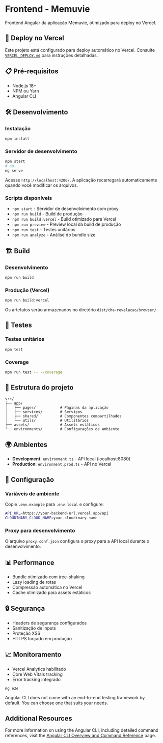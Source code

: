 # Frontend - Memuvie

Frontend Angular da aplicação Memuvie, otimizado para deploy no Vercel.

## 🚀 Deploy no Vercel

Este projeto está configurado para deploy automático no Vercel. Consulte [`VERCEL_DEPLOY.md`](./VERCEL_DEPLOY.md) para instruções detalhadas.

## 📋 Pré-requisitos

- Node.js 18+
- NPM ou Yarn
- Angular CLI

## 🛠️ Desenvolvimento

### Instalação

```bash
npm install
```

### Servidor de desenvolvimento

```bash
npm start
# ou
ng serve
```

Acesse `http://localhost:4200/`. A aplicação recarregará automaticamente quando você modificar os arquivos.

### Scripts disponíveis

- `npm start` - Servidor de desenvolvimento com proxy
- `npm run build` - Build de produção
- `npm run build:vercel` - Build otimizado para Vercel
- `npm run preview` - Preview local da build de produção
- `npm run test` - Testes unitários
- `npm run analyze` - Análise do bundle size

## 🏗️ Build

### Desenvolvimento

```bash
npm run build
```

### Produção (Vercel)

```bash
npm run build:vercel
```

Os artefatos serão armazenados no diretório `dist/cha-revelacao/browser/`.

## 🧪 Testes

### Testes unitários

```bash
npm test
```

### Coverage

```bash
npm run test -- --coverage
```

## 📁 Estrutura do projeto

```text
src/
├── app/
│   ├── pages/           # Páginas da aplicação
│   ├── services/        # Serviços
│   ├── shared/          # Componentes compartilhados
│   └── utils/           # Utilitários
├── assets/              # Assets estáticos
└── environments/        # Configurações de ambiente
```

## 🌍 Ambientes

- **Development**: `environment.ts` - API local (localhost:8080)
- **Production**: `environment.prod.ts` - API no Vercel

## 🔧 Configuração

### Variáveis de ambiente

Copie `.env.example` para `.env.local` e configure:

```bash
API_URL=https://your-backend-url.vercel.app/api
CLOUDINARY_CLOUD_NAME=your-cloudinary-name
```

### Proxy para desenvolvimento

O arquivo `proxy.conf.json` configura o proxy para a API local durante o desenvolvimento.

## 📊 Performance

- Bundle otimizado com tree-shaking
- Lazy loading de rotas
- Compressão automática no Vercel
- Cache otimizado para assets estáticos

## 🔒 Segurança

- Headers de segurança configurados
- Sanitização de inputs
- Proteção XSS
- HTTPS forçado em produção

## 📈 Monitoramento

- Vercel Analytics habilitado
- Core Web Vitals tracking
- Error tracking integrado

```bash
ng e2e
```

Angular CLI does not come with an end-to-end testing framework by default. You can choose one that suits your needs.

## Additional Resources

For more information on using the Angular CLI, including detailed command references, visit the [Angular CLI Overview and Command Reference](https://angular.dev/tools/cli) page.
